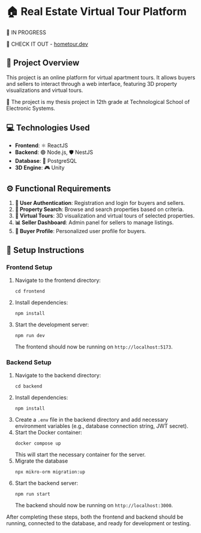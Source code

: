 # 🏠 Real Estate Virtual Tour Platform

🔴 IN PROGRESS

🔗 CHECK IT OUT - [hometour.dev](https://hometour.dev)

## 📄 Project Overview

This project is an online platform for virtual apartment tours. It allows buyers and sellers to interact through a web interface, featuring 3D property visualizations and virtual tours.

🏫 The project is my thesis project in 12th grade at Technological School of Electronic Systems.

## 💻 Technologies Used

- **Frontend**: ⚛️ ReactJS
- **Backend**: 🟢 Node.js, 🛡️ NestJS
- **Database**: 🐘 PostgreSQL
- **3D Engine**: 🎮 Unity

## ⚙️ Functional Requirements

1. **🔐 User Authentication**: Registration and login for buyers and sellers.
2. **🔎 Property Search**: Browse and search properties based on criteria.
3. **🏡 Virtual Tours**: 3D visualization and virtual tours of selected properties.
4. **📊 Seller Dashboard**: Admin panel for sellers to manage listings.
5. **👤 Buyer Profile**: Personalized user profile for buyers.

## 🚀 Setup Instructions

### Frontend Setup

1. Navigate to the frontend directory:
   ```
   cd frontend
   ```
2. Install dependencies:
   ```
   npm install
   ```
3. Start the development server:
   ```
   npm run dev
   ```
   The frontend should now be running on `http://localhost:5173`.

### Backend Setup

1. Navigate to the backend directory:
   ```
   cd backend
   ```
2. Install dependencies:
   ```
   npm install
   ```
3. Create a `.env` file in the backend directory and add necessary environment variables (e.g., database connection string, JWT secret).
4. Start the Docker container:
   ```
   docker compose up
   ```
   This will start the necessary container for the server.
5. Migrate the database
   ```
   npx mikro-orm migration:up
   ```
6. Start the backend server:
   ```
   npm run start
   ```
   The backend should now be running on `http://localhost:3000`.

After completing these steps, both the frontend and backend should be running, connected to the database, and ready for development or testing.
